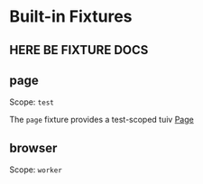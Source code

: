 # Built-in Fixtures

## HERE BE FIXTURE DOCS

## page

Scope: `test`

The `page` fixture provides a test-scoped tuiv [Page](/api/commands#page)

## browser

Scope: `worker`
